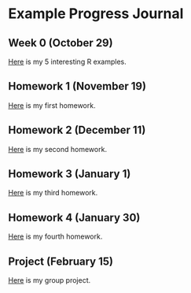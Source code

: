 # Example Progress Journal

## Week 0 (October 29)

[Here](files\interesting_exaples.html) is my 5 interesting R examples.

## Homework 1 (November 19)

[Here](files\homework-1.html) is my first homework.

## Homework 2 (December 11)

[Here](files\homework-2.html) is my second homework.

## Homework 3 (January 1)

[Here](files\homework-3.html) is my third homework.

## Homework 4 (January 30)

[Here](files\homework-4.html) is my fourth homework.

## Project (February 15)

[Here](files\final-project.html) is my group project.